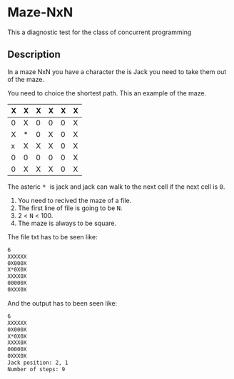 # Maze-NxN
This a diagnostic test for the class of concurrent programming

## Description
In a maze NxN you have a character the is Jack you need to take them out of the maze.

You need to choice the shortest path. This an example of the maze.

| X | X | X | X | X | X |
|---|---|---|---|---|---|
| 0 | X | 0 | 0 | 0 | X |
| X | * | 0 | X | 0 | X |
| x | X | X | X | 0 | X |
| 0 | 0 | 0 | 0 | 0 | X |
| 0 | X | X | X | 0 | X |

The asteric <kbd> * </kbd> is jack and jack can walk to the next cell if the next cell is <kbd>0</kbd>.

1. You need to recived the maze of a file.
2. The first line of file is going to be <kbd>N</kbd>.
3. 2 < <kbd>N</kbd> < 100.
4. The maze is always to be square.

The file txt has to be seen like:
```txt
6
XXXXXX
0X000X
X*0X0X
XXXX0X
00000X
0XXX0X
```
And the output has to been seen like:
```bash
6
XXXXXX
0X000X
X*0X0X
XXXX0X
00000X
0XXX0X
Jack position: 2, 1
Number of steps: 9
```
